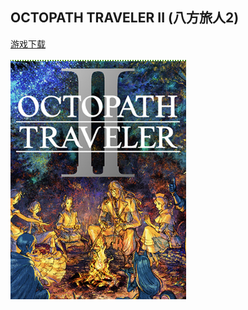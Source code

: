 ## OCTOPATH TRAVELER II (八方旅人2)

[游戏下载](https://fitgirl-repacks.site/octopath-traveler-2-pc/)

![alt text](image.png)
